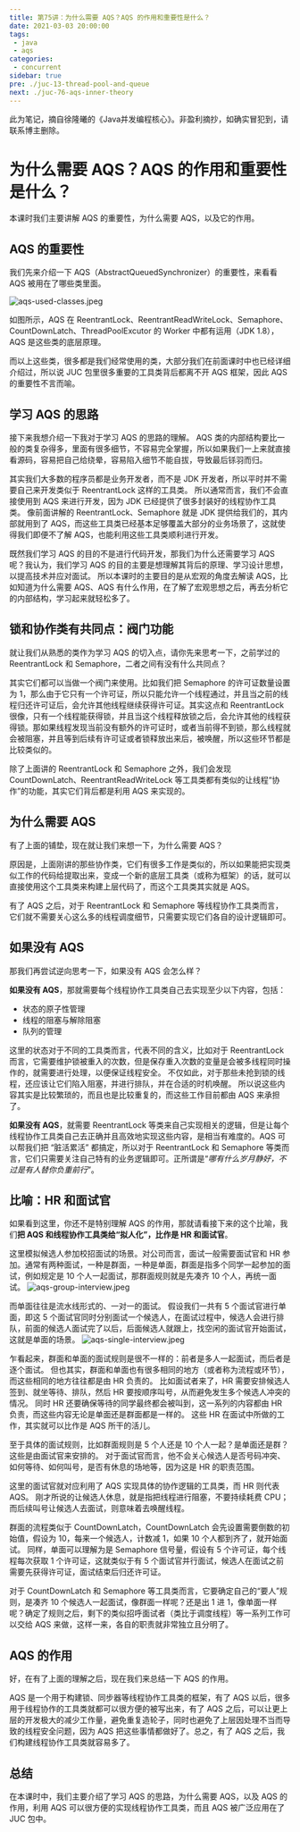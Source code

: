 ```yaml
---
title: 第75讲：为什么需要 AQS？AQS 的作用和重要性是什么？
date: 2021-03-03 20:00:00
tags:
 - java
 - aqs
categories:
 - concurrent
sidebar: true
pre: ./juc-13-thread-pool-and-queue
next: ./juc-76-aqs-inner-theory
---
```

此为笔记，摘自徐隆曦的《Java并发编程核心》。非盈利摘抄，如确实冒犯到，请联系博主删除。

# 为什么需要 AQS？AQS 的作用和重要性是什么？
本课时我们主要讲解 AQS 的重要性，为什么需要 AQS，以及它的作用。

## AQS 的重要性
我们先来介绍一下 AQS（AbstractQueuedSynchronizer）的重要性，来看看 AQS 被用在了哪些类里面。

![aqs-used-classes.jpeg](./../../../images/aqs-used-classes.jpeg) 

如图所示，AQS 在 ReentrantLock、ReentrantReadWriteLock、Semaphore、CountDownLatch、ThreadPoolExcutor 的 Worker 中都有运用（JDK 1.8），AQS 是这些类的底层原理。

而以上这些类，很多都是我们经常使用的类，大部分我们在前面课时中也已经详细介绍过，所以说 JUC 包里很多重要的工具类背后都离不开 AQS 框架，因此 AQS 的重要性不言而喻。

## 学习 AQS 的思路
接下来我想介绍一下我对于学习 AQS 的思路的理解。
AQS 类的内部结构要比一般的类复杂得多，里面有很多细节，不容易完全掌握，所以如果我们一上来就直接看源码，容易把自己给绕晕，容易陷入细节不能自拔，导致最后铩羽而归。

其实我们大多数的程序员都是业务开发者，而不是 JDK 开发者，所以平时并不需要自己来开发类似于 ReentrantLock 这样的工具类。
所以通常而言，我们不会直接使用到 AQS 来进行开发，因为 JDK 已经提供了很多封装好的线程协作工具类。
像前面讲解的 ReentrantLock、Semaphore 就是 JDK 提供给我们的，其内部就用到了 AQS，而这些工具类已经基本足够覆盖大部分的业务场景了，这就使得我们即便不了解 AQS，也能利用这些工具类顺利进行开发。

既然我们学习 AQS 的目的不是进行代码开发，那我们为什么还需要学习 AQS 呢？我认为，我们学习 AQS 的目的主要是想理解其背后的原理、学习设计思想，以提高技术并应对面试。
所以本课时的主要目的是从宏观的角度去解读 AQS，比如知道为什么需要 AQS、AQS 有什么作用，在了解了宏观思想之后，再去分析它的内部结构，学习起来就轻松多了。

## 锁和协作类有共同点：阀门功能
就让我们从熟悉的类作为学习 AQS 的切入点，请你先来思考一下，之前学过的 ReentrantLock 和 Semaphore，二者之间有没有什么共同点？

其实它们都可以当做一个阀门来使用。比如我们把 Semaphore 的许可证数量设置为 1，那么由于它只有一个许可证，所以只能允许一个线程通过，并且当之前的线程归还许可证后，会允许其他线程继续获得许可证。其实这点和 ReentrantLock 很像，只有一个线程能获得锁，并且当这个线程释放锁之后，会允许其他的线程获得锁。那如果线程发现当前没有额外的许可证时，或者当前得不到锁，那么线程就会被阻塞，并且等到后续有许可证或者锁释放出来后，被唤醒，所以这些环节都是比较类似的。

除了上面讲的 ReentrantLock 和 Semaphore 之外，我们会发现 CountDownLatch、ReentrantReadWriteLock 等工具类都有类似的让线程“协作”的功能，其实它们背后都是利用 AQS 来实现的。

## 为什么需要 AQS
有了上面的铺垫，现在就让我们来想一下，为什么需要 AQS？

原因是，上面刚讲的那些协作类，它们有很多工作是类似的，所以如果能把实现类似工作的代码给提取出来，变成一个新的底层工具类（或称为框架）的话，就可以直接使用这个工具类来构建上层代码了，而这个工具类其实就是 AQS。

有了 AQS 之后，对于 ReentrantLock 和 Semaphore 等线程协作工具类而言，它们就不需要关心这么多的线程调度细节，只需要实现它们各自的设计逻辑即可。

## 如果没有 AQS
那我们再尝试逆向思考一下，如果没有 AQS 会怎么样？

**如果没有 AQS**，那就需要每个线程协作工具类自己去实现至少以下内容，包括：
* 状态的原子性管理
* 线程的阻塞与解除阻塞
* 队列的管理

这里的状态对于不同的工具类而言，代表不同的含义，比如对于 ReentrantLock 而言，它需要维护锁被重入的次数，但是保存重入次数的变量是会被多线程同时操作的，就需要进行处理，以便保证线程安全。
不仅如此，对于那些未抢到锁的线程，还应该让它们陷入阻塞，并进行排队，并在合适的时机唤醒。
所以说这些内容其实是比较繁琐的，而且也是比较重复的，而这些工作目前都由 AQS 来承担了。

**如果没有 AQS**，就需要 ReentrantLock 等类来自己实现相关的逻辑，但是让每个线程协作工具类自己去正确并且高效地实现这些内容，是相当有难度的。AQS 可以帮我们把 “脏活累活” 都搞定，所以对于 ReentrantLock 和 Semaphore 等类而言，它们只需要关注自己特有的业务逻辑即可。正所谓是“*哪有什么岁月静好，不过是有人替你负重前行*”。

## 比喻：HR 和面试官
如果看到这里，你还不是特别理解 AQS 的作用，那就请看接下来的这个比喻，我们**把 AQS 和线程协作工具类给“拟人化”，比作是 HR 和面试官**。

这里模拟候选人参加校招面试的场景。对公司而言，面试一般需要面试官和 HR 参加。通常有两种面试，一种是群面，一种是单面，群面是指多个同学一起参加的面试，例如规定是 10 个人一起面试，那群面规则就是先凑齐 10 个人，再统一面试。
![aqs-group-interview.jpeg](./../../../images/aqs-group-interview.jpeg) 

而单面往往是流水线形式的、一对一的面试。
假设我们一共有 5 个面试官进行单面，即这 5 个面试官同时分别面试一个候选人，在面试过程中，候选人会进行排队，前面的候选人面试完了以后，后面候选人就跟上，找空闲的面试官开始面试，这就是单面的场景。
![aqs-single-interview.jpeg](./../../../images/aqs-single-interview.jpeg) 

乍看起来，群面和单面的面试规则是很不一样的：前者是多人一起面试，而后者是逐个面试。
但也其实，群面和单面也有很多相同的地方（或者称为流程或环节），而这些相同的地方往往都是由 HR 负责的。
比如面试者来了，HR 需要安排候选人签到、就坐等待、排队，然后 HR 要按顺序叫号，从而避免发生多个候选人冲突的情况。
同时 HR 还要确保等待的同学最终都会被叫到，这一系列的内容都由 HR 负责，而这些内容无论是单面还是群面都是一样的。
这些 HR 在面试中所做的工作，其实就可以比作是 AQS 所干的活儿。

至于具体的面试规则，比如群面规则是 5 个人还是 10 个人一起？是单面还是群？这些是由面试官来安排的。
对于面试官而言，他不会关心候选人是否号码冲突、如何等待、如何叫号，是否有休息的场地等，因为这是 HR 的职责范围。

这里的面试官就对应利用了 AQS 实现具体的协作逻辑的工具类，而 HR 则代表 AQS。
刚才所说的让候选人休息，就是指把线程进行阻塞，不要持续耗费 CPU；而后续叫号让候选人去面试，则意味着去唤醒线程。

群面的流程类似于 CountDownLatch，CountDownLatch 会先设置需要倒数的初始值，假设为 10，每来一个候选人，计数减 1，如果 10 个人都到齐了，就开始面试。
同样，单面可以理解为是 Semaphore 信号量，假设有 5 个许可证，每个线程每次获取 1 个许可证，这就类似于有 5 个面试官并行面试，候选人在面试之前需要先获得许可证，面试结束后归还许可证。

对于 CountDownLatch 和 Semaphore 等工具类而言，它要确定自己的“要人”规则，是凑齐 10 个候选人一起面试，像群面一样呢？还是出 1 进 1，像单面一样呢？确定了规则之后，剩下的类似招呼面试者（类比于调度线程）等一系列工作可以交给 AQS 来做，这样一来，各自的职责就非常独立且分明了。

## AQS 的作用
好，在有了上面的理解之后，现在我们来总结一下 AQS 的作用。

AQS 是一个用于构建锁、同步器等线程协作工具类的框架，有了 AQS 以后，很多用于线程协作的工具类就都可以很方便的被写出来，有了 AQS 之后，可以让更上层的开发极大的减少工作量，避免重复造轮子，同时也避免了上层因处理不当而导致的线程安全问题，因为 AQS 把这些事情都做好了。总之，有了 AQS 之后，我们构建线程协作工具类就容易多了。

## 总结
在本课时中，我们主要介绍了学习 AQS 的思路，为什么需要 AQS，以及 AQS 的作用，利用 AQS 可以很方便的实现线程协作工具类，而且 AQS 被广泛应用在了 JUC 包中。
